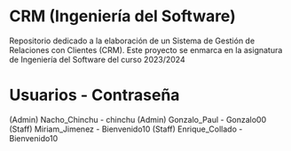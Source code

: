 # CRM (Ingeniería del Software)
Repositorio dedicado a la elaboración de un Sistema de Gestión de Relaciones con Clientes (CRM). Este proyecto se enmarca en la asignatura de Ingeniería del Software del curso 2023/2024

# Usuarios - Contraseña

(Admin) Nacho_Chinchu - chinchu
(Admin) Gonzalo_Paul - Gonzalo00
(Staff) Miriam_Jimenez - Bienvenido10
(Staff) Enrique_Collado - Bienvenido10
